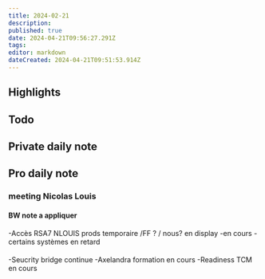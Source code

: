 ```yaml
---
title: 2024-02-21
description: 
published: true
date: 2024-04-21T09:56:27.291Z
tags: 
editor: markdown
dateCreated: 2024-04-21T09:51:53.914Z
---
```


## Highlights

## Todo
## Private daily note

## Pro daily note

### meeting Nicolas Louis
#### BW note a appliquer
-Accès RSA7 NLOUIS prods temporaire /FF ? / nous? en display
-en cours
-certains systèmes en retard
#### 
-Seucrity bridge continue
-Axelandra formation en cours
-Readiness TCM en cours

